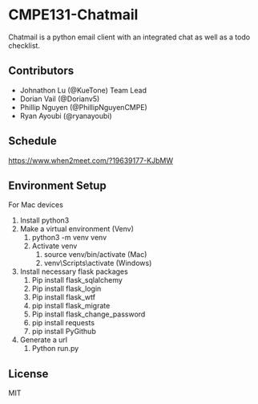 # CMPE131-Chatmail

Chatmail is a python email client with an integrated chat as well as a todo checklist.

## Contributors

- Johnathon Lu (@KueTone) Team Lead
- Dorian Vail (@Dorianv5)
- Phillip Nguyen (@PhillipNguyenCMPE)
- Ryan Ayoubi (@ryanayoubi)

## Schedule
https://www.when2meet.com/?19639177-KJbMW

## Environment Setup
For Mac devices
1. Install python3
2. Make a virtual environment (Venv)
    1. python3 -m venv venv 
    2. Activate venv
        1. source venv/bin/activate (Mac)
        2. venv\Scripts\activate (Windows)
3. Install necessary flask packages
    1. Pip install flask_sqlalchemy
    2. Pip install flask_login
    3. Pip install flask_wtf
    4. pip install flask_migrate
    5. Pip install flask_change_password
    6. pip install requests
    7. pip install PyGithub
4. Generate a url
    1. Python run.py

## License

MIT
